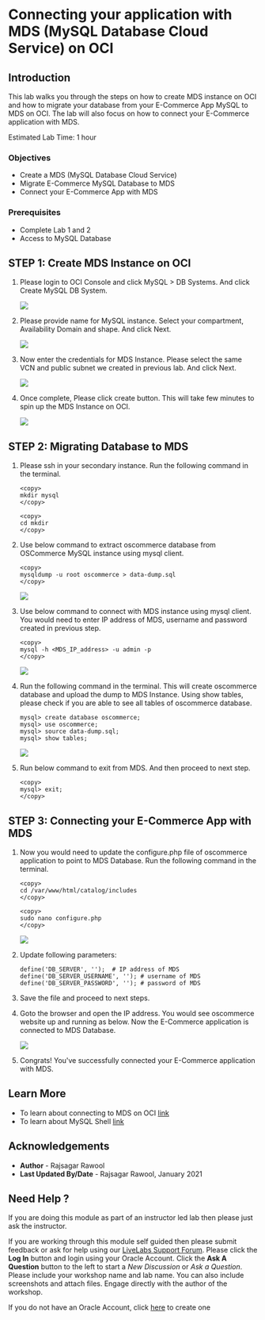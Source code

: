 # Connecting your application with MDS (MySQL Database Cloud Service) on OCI

## Introduction
This lab walks you through the steps on how to create MDS instance on OCI and how to migrate your database from your E-Commerce App MySQL to MDS on OCI. The lab will also focus on how to connect your E-Commerce application with MDS.

Estimated Lab Time: 1 hour

### Objectives
* Create a MDS (MySQL Database Cloud Service)
* Migrate E-Commerce MySQL Database to MDS
* Connect your E-Commerce App with MDS

### Prerequisites
* Complete Lab 1 and 2
* Access to MySQL Database

## **STEP 1:** Create MDS Instance on OCI
1. Please login to OCI Console and click MySQL > DB Systems. And click Create MySQL DB System.

    ![](./images/1.png "")

2. Please provide name for MySQL instance. Select your compartment, Availability Domain and shape. And click Next.

    ![](./images/2.png "")

3. Now enter the credentials for MDS Instance. Please select the same VCN and public subnet we created in previous lab. And click Next.

    ![](./images/3.png "")

4. Once complete, Please click create button. This will take few minutes to spin up the MDS Instance on OCI.

    ![](./images/4.png "")

## **STEP 2:** Migrating Database to MDS

1. Please ssh in your secondary instance. Run the following command in the terminal.

    ```
    <copy>
    mkdir mysql
    </copy>
    ```
    ```
    <copy>
    cd mkdir
    </copy>
    ```

2. Use below command to extract oscommerce database from OSCommerce MySQL instance using mysql client.

    ```
    <copy>
    mysqldump -u root oscommerce > data-dump.sql
    </copy>
    ```
    ![](./images/5.png "")

3. Use below command to connect with MDS instance using mysql client. You would need to enter IP address of MDS, username and password created in previous step.

    ```
    <copy>
    mysql -h <MDS_IP_address> -u admin -p
    </copy>
    ```
    ![](./images/6.png "")


4. Run the following command in the terminal. This will create oscommerce database and upload the dump to MDS Instance. Using show tables, please check if you are able to see all tables of oscommerce database.

    ```
    mysql> create database oscommerce;
    mysql> use oscommerce;
    mysql> source data-dump.sql;
    mysql> show tables;
    ```

    ![](./images/7.png "")

5. Run below command to exit from MDS. And then proceed to next step.

    ```
    <copy>
    mysql> exit;
    </copy>
    ```

## **STEP 3:** Connecting your E-Commerce App with MDS

1. Now you would need to update the configure.php file of oscommerce application to point to MDS Database. Run the following command in the terminal.
    ```
    <copy>
    cd /var/www/html/catalog/includes
    </copy>
    ```
    ```
    <copy>
    sudo nano configure.php
    </copy>
    ```
    ![](./images/11.png "")

2. Update following parameters:
    ```
    define('DB_SERVER', '');  # IP address of MDS
    define('DB_SERVER_USERNAME', ''); # username of MDS
    define('DB_SERVER_PASSWORD', ''); # password of MDS
    ```

3. Save the file and proceed to next steps.

4. Goto the browser and open the IP address. You would see oscommerce website up and running as below. Now the E-Commerce application is connected to MDS Database.

    ![](./images/13.png "")

5. Congrats! You've successfully connected your E-Commerce application with MDS.

## Learn More
* To learn about connecting to MDS on OCI [link](https://docs.oracle.com/en-us/iaas/mysql-database/doc/connecting-db-system.html)
* To learn about MySQL Shell [link](https://dev.mysql.com/doc/mysql-shell/8.0/en/)

## Acknowledgements
* **Author** - Rajsagar Rawool
* **Last Updated By/Date** - Rajsagar Rawool, January 2021

## Need Help ?
If you are doing this module as part of an instructor led lab then please just ask the instructor.

If you are working through this module self guided then please submit feedback or ask for help using our [LiveLabs Support Forum](https://community.oracle.com/tech/developers/categories/livelabsdiscussions). Please click the **Log In** button and login using your Oracle Account. Click the **Ask A Question** button to the left to start a *New Discussion* or *Ask a Question*.  Please include your workshop name and lab name.  You can also include screenshots and attach files.  Engage directly with the author of the workshop.

If you do not have an Oracle Account, click [here](https://profile.oracle.com/myprofile/account/create-account.jspx) to create one
